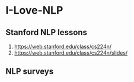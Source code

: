 # I-Love-NLP


## Stanford NLP lessons
1. https://web.stanford.edu/class/cs224n/
2. https://web.stanford.edu/class/cs224n/slides/

## NLP surveys

